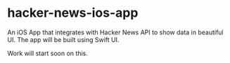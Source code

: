 # hacker-news-ios-app
An iOS App that integrates with Hacker News API to show data in beautiful UI. The app will be built using Swift UI.

Work will start soon on this.

